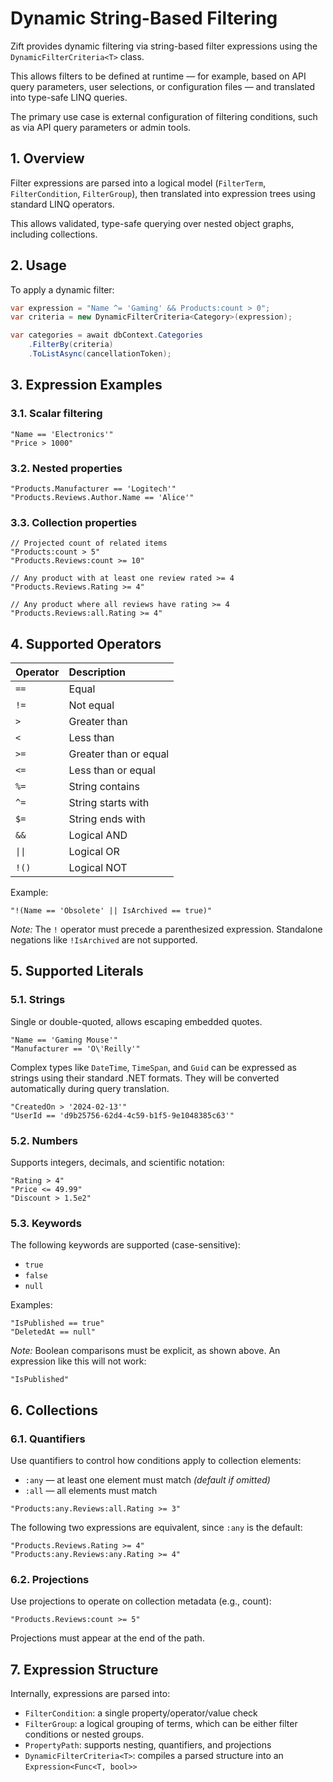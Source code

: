 # Dynamic String-Based Filtering

Zift provides dynamic filtering via string-based filter expressions using the `DynamicFilterCriteria<T>` class.

This allows filters to be defined at runtime — for example, based on API query parameters, user selections, or configuration files — and translated into type-safe LINQ queries.

The primary use case is external configuration of filtering conditions, such as via API query parameters or admin tools.

## 1. Overview

Filter expressions are parsed into a logical model (`FilterTerm`, `FilterCondition`, `FilterGroup`), then translated into expression trees using standard LINQ operators.

This allows validated, type-safe querying over nested object graphs, including collections.

## 2. Usage

To apply a dynamic filter:

```csharp
var expression = "Name ^= 'Gaming' && Products:count > 0";
var criteria = new DynamicFilterCriteria<Category>(expression);

var categories = await dbContext.Categories
    .FilterBy(criteria)
    .ToListAsync(cancellationToken);
```

## 3. Expression Examples

### 3.1. Scalar filtering

```text
"Name == 'Electronics'"
"Price > 1000"
```

### 3.2. Nested properties

```text
"Products.Manufacturer == 'Logitech'"
"Products.Reviews.Author.Name == 'Alice'"
```

### 3.3. Collection properties

```text
// Projected count of related items
"Products:count > 5"
"Products.Reviews:count >= 10"

// Any product with at least one review rated >= 4
"Products.Reviews.Rating >= 4"

// Any product where all reviews have rating >= 4
"Products.Reviews:all.Rating >= 4"
```

## 4. Supported Operators

| Operator | Description |
| :--- | :--- |
| `==` | Equal |
| `!=` | Not equal |
| `>` | Greater than |
| `<` | Less than |
| `>=` | Greater than or equal |
| `<=` | Less than or equal |
| `%=` | String contains |
| `^=` | String starts with |
| `$=` | String ends with |
| `&&` | Logical AND |
| `\|\|` | Logical OR |
| `!()` | Logical NOT |

Example:

```text
"!(Name == 'Obsolete' || IsArchived == true)"
```

*Note:* The `!` operator must precede a parenthesized expression. Standalone negations like `!IsArchived` are not supported.

## 5. Supported Literals

### 5.1. Strings

Single or double-quoted, allows escaping embedded quotes.

```text
"Name == 'Gaming Mouse'"
"Manufacturer == 'O\'Reilly'"
```

Complex types like `DateTime`, `TimeSpan`, and `Guid` can be expressed as strings using their standard .NET formats.
They will be converted automatically during query translation.

```text
"CreatedOn > '2024-02-13'"
"UserId == 'd9b25756-62d4-4c59-b1f5-9e1048385c63'"
```

### 5.2. Numbers

Supports integers, decimals, and scientific notation:

```text
"Rating > 4"
"Price <= 49.99"
"Discount > 1.5e2"
```

### 5.3. Keywords

The following keywords are supported (case-sensitive):

- `true`
- `false`
- `null`

Examples:

```text
"IsPublished == true"
"DeletedAt == null"
```

*Note:* Boolean comparisons must be explicit, as shown above. An expression like this will not work:

```text
"IsPublished"
```

## 6. Collections

### 6.1. Quantifiers

Use quantifiers to control how conditions apply to collection elements:

- `:any` — at least one element must match *(default if omitted)*
- `:all` — all elements must match

```text
"Products:any.Reviews:all.Rating >= 3"
```

The following two expressions are equivalent, since `:any` is the default:

```text
"Products.Reviews.Rating >= 4"
"Products:any.Reviews:any.Rating >= 4"
```

### 6.2. Projections

Use projections to operate on collection metadata (e.g., count):

```text
"Products.Reviews:count >= 5"
```

Projections must appear at the end of the path.

## 7. Expression Structure

Internally, expressions are parsed into:

- `FilterCondition`: a single property/operator/value check
- `FilterGroup`: a logical grouping of terms, which can be either filter conditions or nested groups.
- `PropertyPath`: supports nesting, quantifiers, and projections
- `DynamicFilterCriteria<T>`: compiles a parsed structure into an `Expression<Func<T, bool>>`
